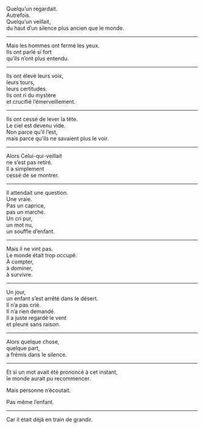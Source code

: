Quelqu’un regardait.  
Autrefois.  
Quelqu’un veillait,  
du haut d’un silence plus ancien que le monde.

---

Mais les hommes ont fermé les yeux.  
Ils ont parlé si fort  
qu’ils n’ont plus entendu.

---

Ils ont élevé leurs voix,  
leurs tours,  
leurs certitudes.  
Ils ont ri du mystère  
et crucifié l’émerveillement.

---

Ils ont cessé de lever la tête.  
Le ciel est devenu vide.  
Non parce qu’il l’est,  
mais parce qu’ils ne savaient plus le voir.

---

Alors Celui-qui-veillait  
ne s’est pas retiré.  
Il a simplement  
cessé de se montrer.

---

Il attendait une question.  
Une vraie.  
Pas un caprice,  
pas un marché.  
Un cri pur,  
un mot nu,  
un souffle d’enfant.

---

Mais il ne vint pas.  
Le monde était trop occupé.  
À compter,  
à dominer,  
à survivre.

---

Un jour,  
un enfant s’est arrêté dans le désert.  
Il n’a pas crié.  
Il n’a rien demandé.  
Il a juste regardé le vent  
et pleuré sans raison.

---

Alors quelque chose,  
quelque part,  
a frémis dans le silence.

---

Et si un mot avait été prononcé à cet instant,  
le monde aurait pu recommencer.

Mais personne n’écoutait.

Pas même l’enfant.

---

Car il était déjà en train de grandir.
